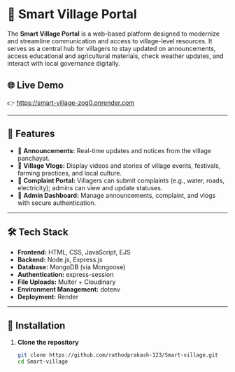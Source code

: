 
# 🏡 Smart Village Portal

The **Smart Village Portal** is a web-based platform designed to modernize and streamline communication and access to village-level resources. It serves as a central hub for villagers to stay updated on announcements, access educational and agricultural materials, check weather updates, and interact with local governance digitally.

## 🌐 Live Demo

👉 https://smart-village-zog0.onrender.com 

---

## 📌 Features

- 📰 **Announcements:** Real-time updates and notices from the village panchayat.
- 🎥 **Village Vlogs:** Display videos and stories of village events, festivals, farming practices, and local culture.
- 📝 **Complaint Portal:** Villagers can submit complaints (e.g., water, roads, electricity); admins can view and update statuses.
- 🔐 **Admin Dashboard:** Manage announcements, complaint, and vlogs with secure authentication.

---

## 🛠️ Tech Stack

- **Frontend:** HTML, CSS, JavaScript, EJS
- **Backend:** Node.js, Express.js
- **Database:** MongoDB (via Mongoose)
- **Authentication:** express-session
- **File Uploads:** Multer + Cloudinary
- **Environment Management:** dotenv
- **Deployment:** Render

---

## 🚀 Installation

1. **Clone the repository**
   ```bash
   git clone https://github.com/rathodprakash-123/Smart-village.git
   cd Smart-village
